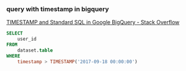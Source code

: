 ###  query with timestamp in bigquery


[TIMESTAMP and Standard SQL in Google BigQuery - Stack Overflow](https://stackoverflow.com/questions/46399385/timestamp-and-standard-sql-in-google-bigquery "TIMESTAMP and Standard SQL in Google BigQuery - Stack Overflow")


 

```sql
SELECT
    user_id
FROM
    dataset.table
WHERE
    timestamp > TIMESTAMP('2017-09-18 00:00:00')
```
